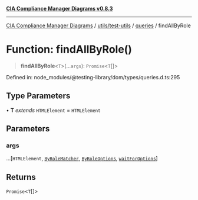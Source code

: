 [**CIA Compliance Manager Diagrams v0.8.3**](../../../../../README.md)

***

[CIA Compliance Manager Diagrams](../../../../../modules.md) / [utils/test-utils](../../../README.md) / [queries](../README.md) / findAllByRole

# Function: findAllByRole()

> **findAllByRole**\<`T`\>(...`args`): `Promise`\<`T`[]\>

Defined in: node\_modules/@testing-library/dom/types/queries.d.ts:295

## Type Parameters

• **T** *extends* `HTMLElement` = `HTMLElement`

## Parameters

### args

...\[`HTMLElement`, [`ByRoleMatcher`](../../../type-aliases/ByRoleMatcher.md), [`ByRoleOptions`](../interfaces/ByRoleOptions.md), [`waitForOptions`](../../../interfaces/waitForOptions.md)\]

## Returns

`Promise`\<`T`[]\>
